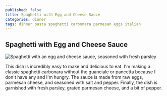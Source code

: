 ```yaml
---
published: false
title: Spaghetti with Egg and Cheese Sauce
categories: dinner
tags: dinner pasta spaghetti carbonara parmesan eggs italian
---
```

## Spaghetti with Egg and Cheese Sauce


![Spaghetti with an egg and cheese sauce, seasoned with fresh parsley]({{site.baseurl}}/assets/posts/spaghetti-egg-cheese-sauce/spaghetti-egg-cheese-sauce-010.jpg)

This dish is incredibly easy to make and delicious to eat. I'm making a classic spaghetti carbonara without the guanciale or pancetta because I don't have any and I'm hungry. The sauce is made from raw eggs, parmesan cheese, and seasoned with salt and pepper. Finally, the dish is garnished with fresh parsley, grated parmesan cheese, and a bit of pepper.
